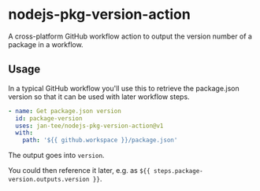# nodejs-pkg-version-action

A cross-platform GitHub workflow action to output the version number of a package in a workflow.

## Usage

In a typical GitHub workflow you'll use this to retrieve the package.json version so that it can be used with later workflow steps.

```yaml
- name: Get package.json version
  id: package-version
  uses: jan-tee/nodejs-pkg-version-action@v1
  with:
    path: '${{ github.workspace }}/package.json'
```

The output goes into `version`.

You could then reference it later, e.g. as `${{ steps.package-version.outputs.version }}`.
